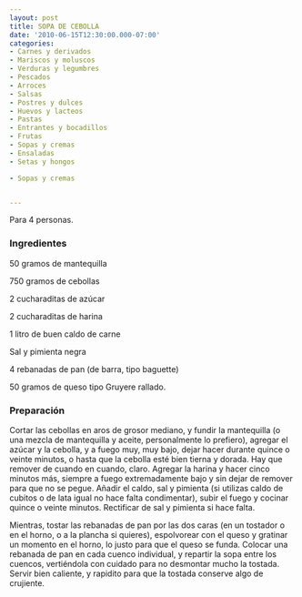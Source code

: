 ```yaml
---
layout: post
title: SOPA DE CEBOLLA
date: '2010-06-15T12:30:00.000-07:00'
categories:
- Carnes y derivados
- Mariscos y moluscos
- Verduras y legumbres
- Pescados
- Arroces
- Salsas
- Postres y dulces
- Huevos y lacteos
- Pastas
- Entrantes y bocadillos
- Frutas
- Sopas y cremas
- Ensaladas
- Setas y hongos

- Sopas y cremas


---
```


Para 4 personas.

<h3>Ingredientes</h3>

50 gramos de mantequilla

750 gramos de cebollas

2 cucharaditas de azúcar

2 cucharaditas de harina

1 litro de buen caldo de carne

Sal y pimienta negra

4 rebanadas de pan (de barra, tipo baguette)

50 gramos de queso tipo Gruyere rallado.

<h3>Preparación</h3>

Cortar las cebollas en aros de grosor mediano, y fundir la mantequilla (o una mezcla de mantequilla y aceite, personalmente lo prefiero), agregar el azúcar y la cebolla, y a fuego muy, muy bajo, dejar hacer durante quince o veinte minutos, o hasta que la cebolla esté bien tierna y dorada. Hay que remover de cuando en cuando, claro. Agregar la harina y hacer cinco minutos más, siempre a fuego extremadamente bajo y sin dejar de remover para que no se pegue. Añadir el caldo, sal y pimienta (si utilizas caldo de cubitos o de lata igual no hace falta condimentar), subir el fuego y cocinar quince o veinte minutos. Rectificar de sal y pimienta si hace falta.

Mientras, tostar las rebanadas de pan por las dos caras (en un tostador o en el horno, o a la plancha si quieres), espolvorear con el queso y gratinar un momento en el horno, lo justo para que el queso se funda. Colocar una rebanada de pan en cada cuenco individual, y repartir la sopa entre los cuencos, vertiéndola con cuidado para no desmontar mucho la tostada. Servir bien caliente, y rapidito para que la tostada conserve algo de crujiente.

